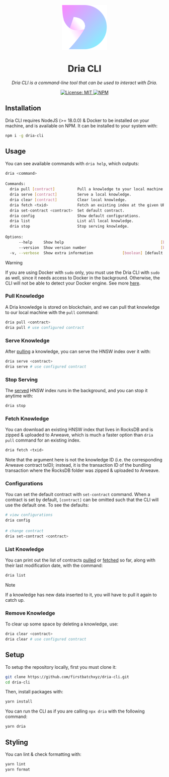 <p align="center">
  <img src="https://raw.githubusercontent.com/firstbatchxyz/dria-js-client/master/logo.svg" alt="logo" width="142">
</p>

<p align="center">
  <h1 align="center">
    Dria CLI
  </h1>
  <p align="center">
    <i>Dria CLI is a command-line tool that can be used to interact with Dria.</i>
  </p>
</p>

<p align="center">
    <a href="https://opensource.org/licenses/MIT" target="_blank">
        <img alt="License: MIT" src="https://img.shields.io/badge/license-MIT-7CB9E8.svg">
    </a>
    <a href="https://www.npmjs.com/package/dria-cli" target="_blank">
        <img alt="NPM" src="https://img.shields.io/npm/v/dria-cli?logo=npm&color=CB3837">
    </a>
</p>

## Installation

Dria CLI requires NodeJS (>= 18.0.0) & Docker to be installed on your machine, and is available on NPM. It can be installed to your system with:

```sh
npm i -g dria-cli
```

## Usage

You can see available commands with `dria help`, which outputs:

```sh
dria <command>

Commands:
  dria pull [contract]          Pull a knowledge to your local machine.
  dria serve [contract]         Serve a local knowledge.
  dria clear [contract]         Clear local knowledge.
  dria fetch <txid>             Fetch an existing index at the given URL directly.
  dria set-contract <contract>  Set default contract.
  dria config                   Show default configurations.
  dria list                     List all local knowledge.
  dria stop                     Stop serving knowledge.

Options:
      --help     Show help                                           [boolean]
      --version  Show version number                                 [boolean]
  -v, --verbose  Show extra information             [boolean] [default: false]
```

> [!WARNING]
>
> If you are using Docker with `sudo` only, you must use the Dria CLI with `sudo` as well, since it needs access
> to Docker in the background. Otherwise, the CLI will not be able to detect your Docker engine.
> See more [here](https://docs.docker.com/engine/install/linux-postinstall/#manage-docker-as-a-non-root-user).

### Pull Knowledge

A Dria knowledge is stored on blockchain, and we can pull that knowledge to our local machine with the `pull` command:

```sh
dria pull <contract>
dria pull # use configured contract
```

### Serve Knowledge

After [pulling](#pull-knowledge) a knowledge, you can serve the HNSW index over it with:

```sh
dria serve <contract>
dria serve # use configured contract
```

### Stop Serving

The [served](#serve-knowledge) HNSW index runs in the background, and you can stop it anytime with:

```sh
dria stop
```

### Fetch Knowledge

You can download an existing HNSW index that lives in RocksDB and is zipped & uploaded to Arweave, which is much a faster option than `dria pull` command for an existing index.

```sh
dria fetch <txid>
```

Note that the argument here is not the knowledge ID (i.e. the corresponding Arweave contract txID); instead, it is the transaction ID of the bundling transaction where the RocksDB folder was zipped & uploaded to Arweave.

### Configurations

You can set the default contract with `set-contract` command. When a contract is set by default, `[contract]` can be omitted such that the CLI will use the default one. To see the defaults:

```sh
# view configurations
dria config

# change contract
dria set-contract <contract>
```

### List Knowledge

You can print out the list of contracts [pulled](#pull-knowledge) or [fetched](#fetch-knowledge) so far, along with their last modification date, with the command:

```sh
dria list
```

> [!NOTE]
>
> If a knowledge has new data inserted to it, you will have to pull it again to catch up.

### Remove Knowledge

To clear up some space by deleting a knowledge, use:

```sh
dria clear <contract>
dria clear # use configured contract
```

## Setup

To setup the repository locally, first you must clone it:

```sh
git clone https://github.com/firstbatchxyz/dria-cli.git
cd dria-cli
```

Then, install packages with:

```sh
yarn install
```

You can run the CLI as if you are calling `npx dria` with the following command:

```sh
yarn dria
```

## Styling

You can lint & check formatting with:

```sh
yarn lint
yarn format
```
